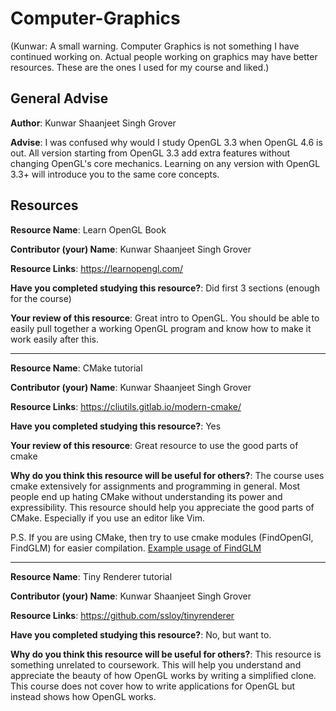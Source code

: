 # Computer-Graphics

(Kunwar: A small warning. Computer Graphics is not something I have continued
working on.  Actual people working on graphics may have better resources. These
are the ones I used for my course and liked.)

## General Advise

**Author**: Kunwar Shaanjeet Singh Grover

**Advise**: I was confused why would I study OpenGL 3.3 when OpenGL 4.6 is out.
All version starting from OpenGL 3.3 add extra features without changing
OpenGL's core mechanics. Learning on any version with OpenGL 3.3+ will
introduce you to the same core concepts. 

## Resources

**Resource Name**: Learn OpenGL Book

**Contributor (your) Name**: Kunwar Shaanjeet Singh Grover

**Resource Links**: https://learnopengl.com/

**Have you completed studying this resource?**: Did first 3 sections (enough
for the course)

**Your review of this resource**: Great intro to OpenGL. You should be able to
easily pull together a working OpenGL program and know how to make it work
easily after this.

---

**Resource Name**: CMake tutorial

**Contributor (your) Name**: Kunwar Shaanjeet Singh Grover

**Resource Links**: https://cliutils.gitlab.io/modern-cmake/

**Have you completed studying this resource?**: Yes

**Your review of this resource**: Great resource to use the good parts of cmake

**Why do you think this resource will be useful for others?**: The course uses
cmake extensively for assignments and programming in general. Most people end
up hating CMake without understanding its power and expressibility. This
resource should help you appreciate the good parts of CMake. Especially if you
use an editor like Vim.

P.S. If you are using CMake, then try to use cmake modules (FindOpenGl,
FindGLM) for easier compilation. [Example usage of
FindGLM](https://github.com/Groverkss/NotAmongUs)

---

**Resource Name**: Tiny Renderer tutorial

**Contributor (your) Name**: Kunwar Shaanjeet Singh Grover

**Resource Links**: https://github.com/ssloy/tinyrenderer

**Have you completed studying this resource?**: No, but want to.

**Why do you think this resource will be useful for others?**: This resource is
something unrelated to coursework. This will help you understand and appreciate
the beauty of how OpenGL works by writing a simplified clone. This course does
not cover how to write applications for OpenGL but instead shows how OpenGL
works.
